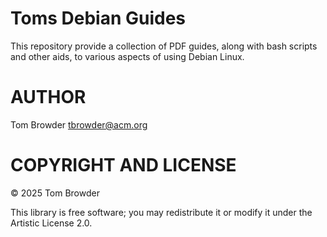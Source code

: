 Toms Debian Guides
==================

This repository provide a collection of PDF guides, along with bash scripts and other aids, to various aspects of using Debian Linux.

AUTHOR
======

Tom Browder <tbrowder@acm.org>

COPYRIGHT AND LICENSE
=====================

© 2025 Tom Browder

This library is free software; you may redistribute it or modify it under the Artistic License 2.0.

